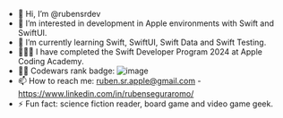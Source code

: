 - 👋 Hi, I’m @rubensrdev
- 👀 I’m interested in development in Apple environments with Swift and SwiftUI.
- 🌱 I’m currently learning Swift, SwiftUI, Swift Data and Swift Testing.
- 👨🏻‍🎓 I have completed the Swift Developer Program 2024 at Apple Coding Academy.
- 🥷🏻 Codewars rank badge: ![image](https://www.codewars.com/users/rubensrdev/badges/micro?theme=light)
- 📫 How to reach me: ruben.sr.apple@gmail.com - https://www.linkedin.com/in/rubenseguraromo/
- ⚡ Fun fact: science fiction reader, board game and video game geek.


<!---
rubensrdev/rubensrdev is a ✨ special ✨ repository because its `README.md` (this file) appears on your GitHub profile.
You can click the Preview link to take a look at your changes.
--->
